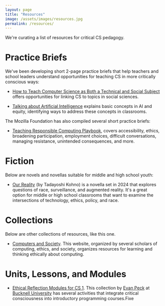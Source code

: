```yaml
---
layout: page
title: "Resources"
image: /assets/images/resources.jpg
permalink: /resources/
---
```


We're curating a list of resources for critical CS pedagogy.

# Practice Briefs

We've been developing short 2-page practice briefs that help teachers and school leaders understand opportunities for teaching CS in more critically conscious ways:

* [How to Teach Computer Science as Both a Technical and Social Subject](/assets/documents/TeachingCSTechnicallyAndSocially.pdf) offers opportunities for linking CS to topics in social sciences.

* [Talking about Artificial Intelligence](assets/documents/TalkingAboutArtificialIntelligence.pdf) explains basic concepts in AI and equity, identifying ways to address these concepts in classrooms.

The Mozilla Foundation has also compiled several short practice briefs:

* [Teaching Responsible Computing Playbook](https://foundation.mozilla.org/en/what-we-fund/awards/teaching-responsible-computing-playbook/), covers accessibility, ethics, broadening participation, employment choices, difficult conversations, managing resistance, unintended consequences, and more.

# Fiction

Below are novels and novellas suitable for middle and high school youth:

* [Our Reality](https://homes.cs.washington.edu/~yoshi/OurReality.html) (by Tadayoshi Kohno) is a novella set in 2024 that explores questions of race, surveillance, and augmented reality. It's a great option for middle or high school classrooms that want to examine the intersections of technology, ethics, policy, and race.

# Collections

Below are other collections of resources, like this one.

* [Computers and Society](https://computers-society.org). This website, organized by several scholars of computing, ethics, and society, organizes resources for learning and thinking ethically about computing.

# Units, Lessons, and Modules

* [Ethical Reflection Modules for CS 1](https://ethicalcs.github.io). This collection by [Evan Peck](http://www.eg.bucknell.edu/~emp017/) at [Bucknell University](https://www.bucknell.edu) has several activities that integrate critical consciousness into introductory programming courses.Fixe